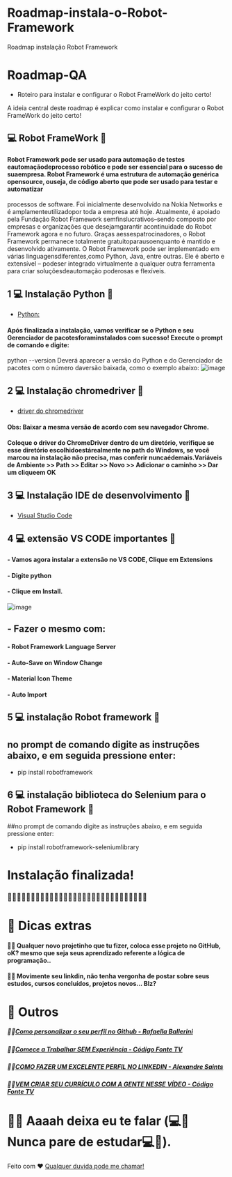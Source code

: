# Roadmap-instala-o-Robot-Framework
Roadmap instalação Robot Framework


# Roadmap-QA
- Roteiro para instalar e configurar o Robot FrameWork do jeito certo!

A ideia central deste roadmap é explicar como instalar e configurar o Robot FrameWork do jeito certo!

## 💻 Robot FrameWork 🤖
#### Robot Framework pode ser usado para automação de testes eautomaçãodeprocesso robótico e pode ser essencial para o sucesso de suaempresa. Robot Framework é uma estrutura de automação genérica opensource, ouseja, de código aberto que pode ser usado para testar e automatizar
processos de software. Foi inicialmente desenvolvido na Nokia Networks e é amplamenteutilizadopor toda a empresa até hoje. Atualmente, é apoiado pela Fundação Robot Framework semfinslucrativos–sendo composto por empresas e organizações que desejamgarantir acontinuidade do Robot Framework agora e no futuro. Graças aessespatrocinadores, o Robot Framework permanece totalmente gratuitoparausoenquanto é mantido e desenvolvido ativamente. O Robot Framework pode ser implementado em várias linguagensdiferentes,como Python, Java, entre outras. Ele é aberto e extensível – podeser
integrado virtualmente a qualquer outra ferramenta para criar soluçõesdeautomação poderosas e flexíveis.


## 1 💻 Instalação Python 🤖
- [Python:](https://www.python.org/downloads/)
#### Após finalizada a instalação, vamos verificar se o Python e seu Gerenciador de pacotesforaminstalados com sucesso! Execute o prompt de comando e digite:
python --version
Deverá aparecer a versão do Python e do Gerenciador de pacotes com o número daversão baixada, como o exemplo abaixo:
![image](https://user-images.githubusercontent.com/68928439/202868704-7a57a178-4cbe-4944-919a-ee990aa78901.png)
## 2 💻 Instalação chromedriver 🤖
- [driver do chromedriver](https://chromedriver.chromium.org/downloads)

#### Obs: Baixar a mesma versão de acordo com seu navegador Chrome.
#### Coloque o driver do ChromeDriver dentro de um diretório, verifique se esse diretório escolhidoestárealmente no path do Windows, se você marcou na instalação não precisa, mas conferir nuncaédemais.Variáveis de Ambiente >> Path >> Editar >> Novo >> Adicionar o caminho >> Dar um cliqueem OK

## 3 💻 Instalação IDE de desenvolvimento 🤖
- [Visual Studio Code](https://code.visualstudio.com/)

## 4 💻 extensão VS CODE importantes 🤖
#### - Vamos agora instalar a extensão no VS CODE, Clique em Extensions
#### - Digite python
#### - Clique em Install.
![image](https://user-images.githubusercontent.com/68928439/202868863-7fe9b127-d788-49c8-be55-cbab54e4efaa.png)

## - Fazer o mesmo com:
#### - Robot Framework Language Server
#### - Auto-Save on Window Change
#### - Material Icon Theme
#### - Auto Import
## 5 💻 instalação Robot framework 🤖

## no prompt de comando digite as instruções abaixo, e em seguida pressione enter:
- pip install robotframework


## 6 💻 instalação biblioteca do Selenium para o Robot Framework 🤖

##no prompt de comando digite as instruções abaixo, e em seguida pressione enter:
- pip install robotframework-seleniumlibrary

# Instalação finalizada!

### 🤖🤖🤖🤖🤖🤖🤖🤖🤖🤖🤖🤖🤖🤖🤖🤖🤖🤖🤖🤖🤖🤖🤖🤖🤖🤖🤖🤖🤖🤖

# 🔖 Dicas extras
#### 👨‍💻 Qualquer novo projetinho que tu fizer, coloca esse projeto no GitHub, oK? mesmo que seja seus aprendizado referente a lógica de programação.. 
#### 👨‍💻 Movimente seu linkdin, não tenha vergonha de postar sobre seus estudos, cursos concluídos, projetos novos... Blz?

# 🔖 Outros
##### 👨‍💻[Como personalizar o seu perfil no Github - Rafaella Ballerini](https://www.youtube.com/watch?v=TsaLQAetPLU)
##### 👨‍💻[Comece a Trabalhar SEM Experiência - Código Fonte TV](https://www.youtube.com/watch?v=llBJb_QT6ho)
##### 👨‍💻[COMO FAZER UM EXCELENTE PERFIL NO LINKEDIN - Alexandre Saints](https://www.youtube.com/watch?v=t_P7BIu-bRY)
##### 👨‍💻[VEM CRIAR SEU CURRÍCULO COM A GENTE NESSE VÍDEO - Código Fonte TV](https://www.youtube.com/watch?v=QHpXC3p-pd4)

# 👨‍💻 Aaaah deixa eu te falar (💻🤖Nunca pare de estudar💻🤖).

Feito com ♥ [Qualquer duvida pode me chamar!](https://www.linkedin.com/in/junielton-lara/)
